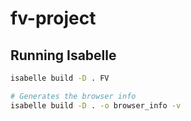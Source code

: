 # fv-project


## Running Isabelle

```bash
isabelle build -D . FV

# Generates the browser info
isabelle build -D . -o browser_info -v
```
